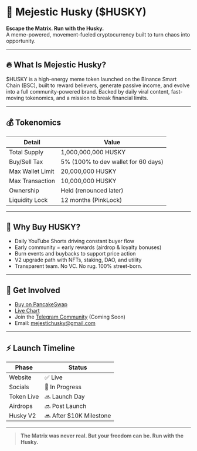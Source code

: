 # 🐺 Mejestic Husky ($HUSKY)

**Escape the Matrix. Run with the Husky.**  
A meme-powered, movement-fueled cryptocurrency built to turn chaos into opportunity.

---

## 🔥 What Is Mejestic Husky?

$HUSKY is a high-energy meme token launched on the Binance Smart Chain (BSC), built to reward believers, generate passive income, and evolve into a full community-powered brand. Backed by daily viral content, fast-moving tokenomics, and a mission to break financial limits.

---

## 💰 Tokenomics

| Detail              | Value                     |
|---------------------|---------------------------|
| Total Supply        | 1,000,000,000 HUSKY       |
| Buy/Sell Tax        | 5% (100% to dev wallet for 60 days) |
| Max Wallet Limit    | 20,000,000 HUSKY          |
| Max Transaction     | 10,000,000 HUSKY          |
| Ownership           | Held (renounced later)    |
| Liquidity Lock      | 12 months (PinkLock)      |

---

## 🧠 Why Buy HUSKY?

- Daily YouTube Shorts driving constant buyer flow
- Early community = early rewards (airdrop & loyalty bonuses)
- Burn events and buybacks to support price action
- V2 upgrade path with NFTs, staking, DAO, and utility
- Transparent team. No VC. No rug. 100% street-born.

---

## 🚀 Get Involved

- [Buy on PancakeSwap](#)
- [Live Chart](#)
- Join the [Telegram Community](#) (Coming Soon)
- Email: mejestichusky@gmail.com

---

## ⚡ Launch Timeline

| Phase      | Status         |
|------------|----------------|
| Website    | ✅ Live        |
| Socials    | 🔄 In Progress |
| Token Live | 🔜 Launch Day |
| Airdrops   | 🔜 Post Launch |
| Husky V2   | 🔜 After $10K Milestone |

---

> **The Matrix was never real. But your freedom can be. Run with the Husky.**
